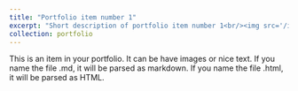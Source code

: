 ```yaml
---
title: "Portfolio item number 1"
excerpt: "Short description of portfolio item number 1<br/><img src='/images/vivian_photo.JPG'>"
collection: portfolio
---
```


This is an item in your portfolio. It can be have images or nice text. If you name the file .md, it will be parsed as markdown. If you name the file .html, it will be parsed as HTML. 
